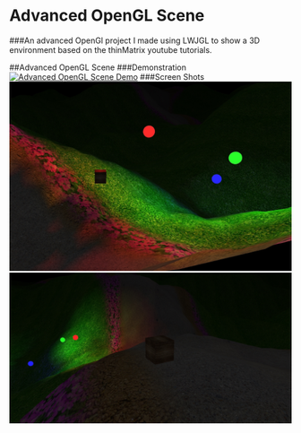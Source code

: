 # Advanced OpenGL Scene
###An advanced OpenGl project I made  using LWJGL to show a 3D environment based on the thinMatrix youtube tutorials.

##Advanced OpenGL Scene
###Demonstration
[![Advanced OpenGL Scene Demo](http://img.youtube.com/vi/5NX1rZDPYHg/0.jpg)](http://www.youtube.com/watch?v=5NX1rZDPYHg)
###Screen Shots
![Advanced OpenGL Scene Image 1](https://github.com/BombayCinema/Portfolio/blob/master/media/aogl-demo1.jpg)
![Advanced OpenGL Scene Image 2](https://github.com/BombayCinema/Portfolio/blob/master/media/aogl-demo2.jpg)
